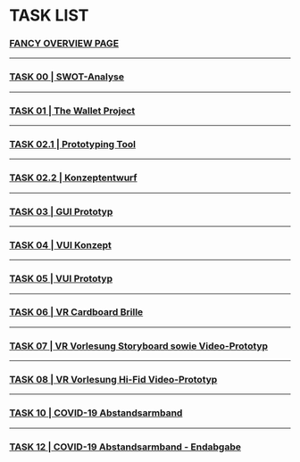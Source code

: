 # TASK LIST

### [FANCY OVERVIEW PAGE](https://paradoxmike.github.io/IFD-SoSe20/overview)
---
### [TASK 00 | SWOT-Analyse](https://paradoxmike.github.io/IFD-SoSe20/task00_swot/)
---
### [TASK 01 | The Wallet Project](https://paradoxmike.github.io/IFD-SoSe20/task01_wallet/wallet_project.pdf)
---
### [TASK 02.1 | Prototyping Tool](https://paradoxmike.github.io/IFD-SoSe20/task02.1_figma/)
---
### [TASK 02.2 | Konzeptentwurf](https://paradoxmike.github.io/IFD-SoSe20/task02.2_scribble/)
---
### [TASK 03 | GUI Prototyp](https://paradoxmike.github.io/IFD-SoSe20/task03_gui/)
---
### [TASK 04 | VUI Konzept](https://paradoxmike.github.io/IFD-SoSe20/task04_vui-flow/)
---
### [TASK 05 | VUI Prototyp](https://paradoxmike.github.io/IFD-SoSe20/task05_vui-artyom/)
---
### [TASK 06 | VR Cardboard Brille](https://paradoxmike.github.io/IFD-SoSe20/task06_google-cardboard/)
---
### [TASK 07 | VR Vorlesung Storyboard sowie Video-Prototyp](https://paradoxmike.github.io/IFD-SoSe20/task07_vr-video-prototyp/)
---
### [TASK 08 | VR Vorlesung Hi-Fid Video-Prototyp](https://paradoxmike.github.io/IFD-SoSe20/task08_vr-hifid/)
---
### [TASK 10 | COVID-19 Abstandsarmband](https://paradoxmike.github.io/IFD-SoSe20/task10_corona-bracelet/)
---
### [TASK 12 | COVID-19 Abstandsarmband - Endabgabe](https://paradoxmike.github.io/IFD-SoSe20/task12_final-bracelet/)
